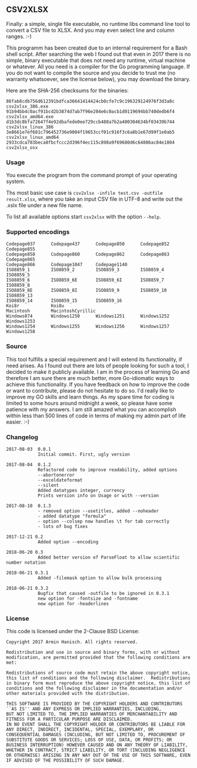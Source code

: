## CSV2XLSX

Finally: a simple, single file executable, no runtime libs command line tool to convert
a CSV file to XLSX. And you may even select line and column ranges. :-)

This programm has been created due to an internal requirement for a Bash shell script. After searching
the web I found out that even in 2017 there is no simple, binary executable that does not need any
runtime, virtual machine or whatever. All you need is a compiler for the Go programming language.
If you do not want to compile the source and you decide to trust me (no warranty whatsoever, see the
license below), you may download the binary.

Here are the SHA-256 checksums for the binaries:

    86fab8cdb756d612391bdfca36641414424cb0cfe7c9c196329124976f3d3a8c  csv2xlsx_386.exe
    91b94bb4c0acf91bcd2b3874d7ab7f96e204e6c0acb1d0119694bb740dedb6f4  csv2xlsx_amd64.exe
    d1b3dc8bfa72647f4e92dbafede0ee729ccb488a7b2a400304634bf03439b744  csv2xlsx_linux_386
    3e8661e7ef681c796452736e9004f19653ccf01c916f3c6a8b1e67d99f1e0ab5  csv2xlsx_linux_amd64
    2933cdca783beca8fbcfccc2d396f4ec115c898a9f69680d6c64806ac84e1804  csv2xlsx_osx    

### Usage

You execute the program from the command prompt of your operating system.

Ths most basic use case is `csv2xlsx -infile test.csv -outfile result.xlsx`, where you
take an input CSV file in UTF-8 and write out the .xslx file under a new file name.

To list all available options start `csv2xlsx` with the option `--help`.

### Supported encodings

    Codepage037      Codepage437      Codepage850      Codepage852      Codepage855      
    Codepage858      Codepage860      Codepage862      Codepage863      Codepage865
    Codepage866      Codepage1047     Codepage1140      
    ISO8859_1        ISO8859_2        ISO8859_3        ISO8859_4        ISO8859_5
    ISO8859_6        ISO8859_6E       ISO8859_6I       ISO8859_7        ISO8859_8
    ISO8859_8E       ISO8859_8I       ISO8859_9        ISO8859_10       ISO8859_13
    ISO8859_14       ISO8859_15       ISO8859_16      
    Koi8r            Koi8u      
    Macintosh        MacintoshCyrillic      
    Windows874       Windows1250      Windows1251      Windows1252      Windows1253      
    Windows1254      Windows1255      Windows1256      Windows1257      Windows1258      


### Source

This tool fulfills a special requirement and I will extend its functionality, if need arises. As I found out there are lots 
of people looking for such a tool, I decided to make it publicly available. I am in the process of learning Go and therefore
I am sure there are much better, more Go-idiomatic ways to achieve this functionality. If you have feedback on how to improve
the code or want to contribute, please do not hesitate to do so. I'd really like to improve my GO skills and learn things.
As my spare time for coding is limited to some hours around midnight a week, so please have some patience with my answers.
I am still amazed what you can accomplish within less than 500 lines of code in terms of making my admin part of life easier. :-)

### Changelog

    2017-08-03  0.0.1
                Initial commit. First, ugly version

    2017-08-04  0.1.2
                Refactored code to improve readability, added options
                --abortonerror
                --exceldateformat
                --silent
                Added datatypes integer, currency
                Prints version info on Usage or with --version

    2017-08-10  0.1.3
                - removed option --usetitles, added --noheader
                - added datatype "formula"
                - option --colsep now handles \t for tab correctly
                - lots of bug fixes

    2017-12-21 0.2
                Added option --encoding

    2018-06-20 0.3
                Added better version of ParseFloat to allow scientific number notation

    2018-06-21 0.3.1
                Added -filemask option to allow bulk processing

    2018-06-21 0.3.2
                Bugfix that caused -outfile to be ignored in 0.3.1
                new option for -fontsize and -fontname
                new option for -headerlines


### License

This code is licensed under the 2-Clause BSD License:

    Copyright 2017 Armin Hanisch. All rights reserved.

    Redistribution and use in source and binary forms, with or without
    modification, are permitted provided that the following conditions are
    met:

    Redistributions of source code must retain the above copyright notice,
    this list of conditions and the following disclaimer.  Redistributions
    in binary form must reproduce the above copyright notice, this list of
    conditions and the following disclaimer in the documentation and/or
    other materials provided with the distribution.

    THIS SOFTWARE IS PROVIDED BY THE COPYRIGHT HOLDERS AND CONTRIBUTORS
    ``AS IS'' AND ANY EXPRESS OR IMPLIED WARRANTIES, INCLUDING,
    BUT NOT LIMITED TO, THE IMPLIED WARRANTIES OF MERCHANTABILITY AND
    FITNESS FOR A PARTICULAR PURPOSE ARE DISCLAIMED.
    IN NO EVENT SHALL THE COPYRIGHT HOLDER OR CONTRIBUTORS BE LIABLE FOR
    ANY DIRECT, INDIRECT, INCIDENTAL, SPECIAL, EXEMPLARY, OR
    CONSEQUENTIAL DAMAGES (INCLUDING, BUT NOT LIMITED TO, PROCUREMENT OF
    SUBSTITUTE GOODS OR SERVICES; LOSS OF USE, DATA, OR PROFITS; OR
    BUSINESS INTERRUPTION) HOWEVER CAUSED AND ON ANY THEORY OF LIABILITY,
    WHETHER IN CONTRACT, STRICT LIABILITY, OR TORT (INCLUDING NEGLIGENCE
    OR OTHERWISE) ARISING IN ANY WAY OUT OF THE USE OF THIS SOFTWARE, EVEN
    IF ADVISED OF THE POSSIBILITY OF SUCH DAMAGE.
